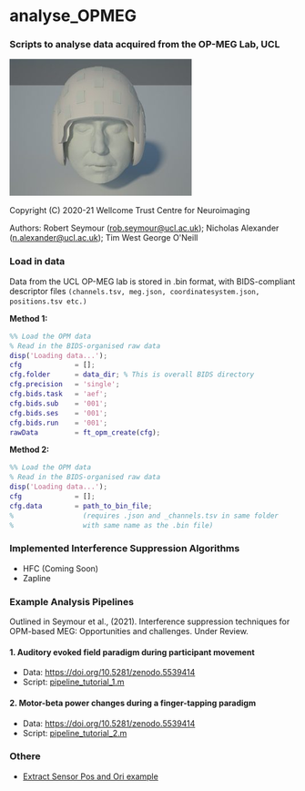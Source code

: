# analyse_OPMEG
### Scripts to analyse data acquired from the OP-MEG Lab, UCL

![opm](./old/opm_image.jpg)

Copyright (C) 2020-21 Wellcome Trust Centre for Neuroimaging

Authors:  Robert Seymour      (rob.seymour@ucl.ac.uk);
          Nicholas Alexander  (n.alexander@ucl.ac.uk);
          Tim West
          George O'Neill
          
### Load in data

Data from the UCL OP-MEG lab is stored in .bin format, with BIDS-compliant descriptor files `(channels.tsv, meg.json, coordinatesystem.json, positions.tsv etc.)`

**Method 1:**
```matlab
%% Load the OPM data
% Read in the BIDS-organised raw data
disp('Loading data...');
cfg             = [];
cfg.folder      = data_dir; % This is overall BIDS directory
cfg.precision   = 'single';
cfg.bids.task   = 'aef';
cfg.bids.sub    = '001';
cfg.bids.ses    = '001';
cfg.bids.run    = '001';
rawData         = ft_opm_create(cfg);
```

**Method 2:**
```matlab
%% Load the OPM data
% Read in the BIDS-organised raw data
disp('Loading data...');
cfg             = [];
cfg.data        = path_to_bin_file;
%                 (requires .json and _channels.tsv in same folder
%                 with same name as the .bin file)
```


### Implemented Interference Suppression Algorithms

- HFC (Coming Soon)
- Zapline


### Example Analysis Pipelines

Outlined in Seymour et al., (2021). Interference suppression techniques for OPM-based MEG: Opportunities and challenges. Under Review.

#### 1. Auditory evoked field paradigm during participant movement
- Data: https://doi.org/10.5281/zenodo.5539414
- Script: [pipeline_tutorial_1.m](https://github.com/FIL-OPMEG/tutorials_interference/blob/main/pipeline_tutorial_2.m)

#### 2. Motor-beta power changes during a finger-tapping paradigm
- Data: https://doi.org/10.5281/zenodo.5539414
- Script: [pipeline_tutorial_2.m](https://github.com/FIL-OPMEG/tutorials_interference/blob/main/pipeline_tutorial_2.m)

### Othere

- [Extract Sensor Pos and Ori example](./test_scripts/html/extractSensorPositions_Example.html)


